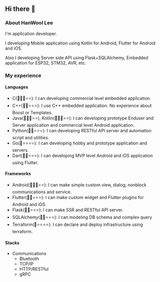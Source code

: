## Hi there 👋
### About HanWool Lee 
I'm application developer.

I developing Mobile application using Kotlin for Android, Flutter for Android and iOS. 

Also I developing Server side API using Flask+SQLAlchemy, Embedded application for ESP32, STM32, AVR, etc.
### My experience
#### Languages
- C(🌟🌟🌟⭐⭐): I can developing commercial level embedded application.
- C++(🌟🌟⭐⭐⭐): I use C++ embedded application. No experience about Boost or Templates.
- Java(🌟🌟🌟⭐⭐), Kotlin(🌟🌟🌟⭐⭐): I can developing prototype Enduser and Server application and commercial level Android application.
- Python(🌟🌟⭐⭐⭐): I can developing RESTful API server and automation script and utilities.
- Go(🌟⭐⭐⭐⭐): I can developing hobby and prototype application and servers.
- Dart(🌟🌟⭐⭐⭐): I can developing MVP level Android and iOS application using Flutter.
#### Frameworks
- Android(🌟🌟🌟⭐⭐): I can make simple custom view, dialog, nonblock communications and service.
- Flutter(🌟🌟⭐⭐⭐): I can make custom widget and Flutter plugins for Android and iOS.
- Flask(🌟🌟⭐⭐⭐): I can make SSR and RESTful API server.
- SQLAlchemy(🌟🌟⭐⭐⭐): I can modeling DB schema and complex query
- Terraform(🌟⭐⭐⭐⭐): I can declare and deploy infrastructure using terraform.
#### Stacks
- Communications
  - Bluetooth
  - TCP/IP
  - HTTP/RESTful
  - gRPC


<!--
**fregmented/fregmented** is a ✨ _special_ ✨ repository because its `README.md` (this file) appears on your GitHub profile.

Here are some ideas to get you started:

- 🔭 I’m currently working on ...
- 🌱 I’m currently learning ...
- 👯 I’m looking to collaborate on ...
- 🤔 I’m looking for help with ...
- 💬 Ask me about ...
- 📫 How to reach me: ...
- 😄 Pronouns: ...
- ⚡ Fun fact: ...
-->
